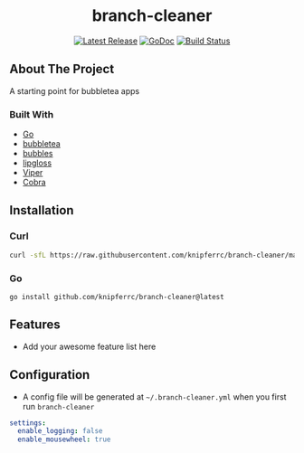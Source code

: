 <p align="center">
  <h1 align="center">branch-cleaner</h1>
  <p align="center">
    <a href="https://github.com/knipferrc/branch-cleaner/releases"><img src="https://img.shields.io/github/v/release/knipferrc/branch-cleaner" alt="Latest Release"></a>
    <a href="https://pkg.go.dev/github.com/knipferrc/branch-cleaner?tab=doc"><img src="https://godoc.org/github.com/golang/gddo?status.svg" alt="GoDoc"></a>
    <a href="https://github.com/knipferrc/branch-cleaner/actions"><img src="https://img.shields.io/github/workflow/status/knipferrc/branch-cleaner/Release" alt="Build Status"></a>
  </p>
</p>

## About The Project

A starting point for bubbletea apps

### Built With

- [Go](https://golang.org/)
- [bubbletea](https://github.com/charmbracelet/bubbletea)
- [bubbles](https://github.com/charmbracelet/bubbles)
- [lipgloss](https://github.com/charmbracelet/lipgloss)
- [Viper](https://github.com/spf13/viper)
- [Cobra](https://github.com/spf13/cobra)

## Installation

### Curl

```sh
curl -sfL https://raw.githubusercontent.com/knipferrc/branch-cleaner/main/install.sh | sh
```

### Go

```
go install github.com/knipferrc/branch-cleaner@latest
```

## Features

- Add your awesome feature list here

## Configuration

- A config file will be generated at `~/.branch-cleaner.yml` when you first run `branch-cleaner`

```yml
settings:
  enable_logging: false
  enable_mousewheel: true
```

